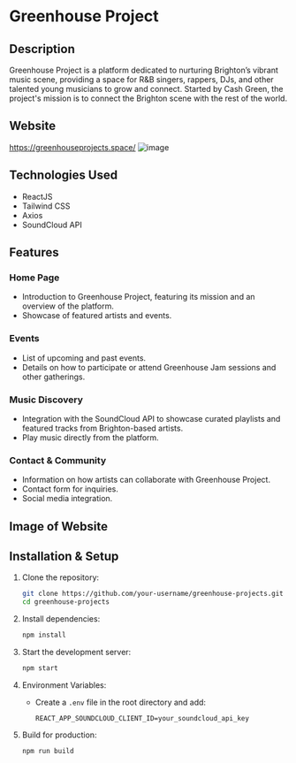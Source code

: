 # Greenhouse Project

## Description

Greenhouse Project is a platform dedicated to nurturing Brighton’s vibrant music scene, providing a space for R&B singers, rappers, DJs, and other talented young musicians to grow and connect. Started by Cash Green, the project's mission is to connect the Brighton scene with the rest of the world.

## Website

https://greenhouseprojects.space/
![image](https://github.com/user-attachments/assets/fbeec0a9-2992-413e-bede-2af384e23e8c)

## Technologies Used

- ReactJS
- Tailwind CSS
- Axios
- SoundCloud API

## Features

### Home Page

- Introduction to Greenhouse Project, featuring its mission and an overview of the platform.
- Showcase of featured artists and events.

### Events

- List of upcoming and past events.
- Details on how to participate or attend Greenhouse Jam sessions and other gatherings.

### Music Discovery

- Integration with the SoundCloud API to showcase curated playlists and featured tracks from Brighton-based artists.
- Play music directly from the platform.

### Contact & Community

- Information on how artists can collaborate with Greenhouse Project.
- Contact form for inquiries.
- Social media integration.

## Image of Website

## Installation & Setup

1. Clone the repository:

   ```bash
   git clone https://github.com/your-username/greenhouse-projects.git
   cd greenhouse-projects
   ```

2. Install dependencies:

   ```bash
   npm install
   ```

3. Start the development server:

   ```bash
   npm start
   ```

4. Environment Variables:

   - Create a `.env` file in the root directory and add:
     ```
     REACT_APP_SOUNDCLOUD_CLIENT_ID=your_soundcloud_api_key
     ```

5. Build for production:
   ```bash
   npm run build
   ```
